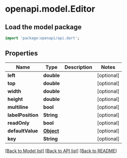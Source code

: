 # openapi.model.Editor

## Load the model package
```dart
import 'package:openapi/api.dart';
```

## Properties
Name | Type | Description | Notes
------------ | ------------- | ------------- | -------------
**left** | **double** |  | [optional] 
**top** | **double** |  | [optional] 
**width** | **double** |  | [optional] 
**height** | **double** |  | [optional] 
**multiline** | **bool** |  | [optional] 
**labelPosition** | **String** |  | [optional] 
**readOnly** | **bool** |  | [optional] 
**defaultValue** | [**Object**](.md) |  | [optional] 
**key** | **String** |  | [optional] 

[[Back to Model list]](../README.md#documentation-for-models) [[Back to API list]](../README.md#documentation-for-api-endpoints) [[Back to README]](../README.md)


